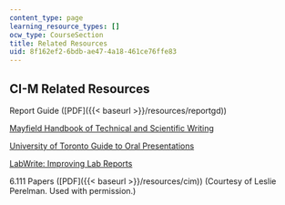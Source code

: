 ```yaml
---
content_type: page
learning_resource_types: []
ocw_type: CourseSection
title: Related Resources
uid: 8f162ef2-6bdb-ae47-4a18-461ce76ffe83
---
```


CI-M Related Resources
----------------------

Report Guide ([PDF]({{< baseurl >}}/resources/reportgd))

[Mayfield Handbook of Technical and Scientific Writing](http://www.mhhe.com/mayfieldpub/tsw/home.htm)

[University of Toronto Guide to Oral Presentations](http://www.writing.utoronto.ca/advice/specific-types-of-writing/oral-presentations)

[LabWrite: Improving Lab Reports](http://labwrite.ncsu.edu/)

6.111 Papers ([PDF]({{< baseurl >}}/resources/cim)) (Courtesy of Leslie Perelman. Used with permission.)
